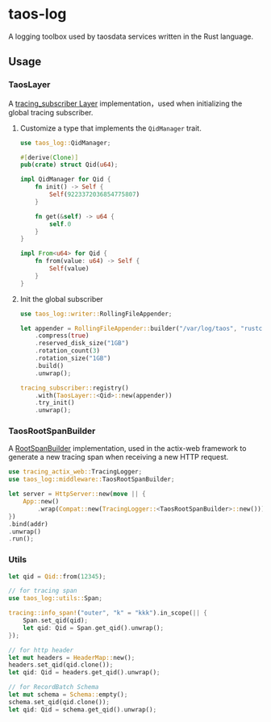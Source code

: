 # taos-log

A logging toolbox used by taosdata services written in the Rust language.

## Usage

### TaosLayer

A [tracing_subscriber Layer](https://docs.rs/tracing-subscriber/latest/tracing_subscriber/layer/trait.Layer.html) implementation，used when initializing the global tracing subscriber.

1. Customize a type that implements the `QidManager` trait.

   ```rust
   use taos_log::QidManager;

   #[derive(Clone)]
   pub(crate) struct Qid(u64);

   impl QidManager for Qid {
       fn init() -> Self {
           Self(9223372036854775807)
       }

       fn get(&self) -> u64 {
           self.0
       }
   }

   impl From<u64> for Qid {
       fn from(value: u64) -> Self {
           Self(value)
       }
   }
   ```

2. Init the global subscriber

   ```rust
   use taos_log::writer::RollingFileAppender;

   let appender = RollingFileAppender::builder("/var/log/taos", "rustc", 16)
       .compress(true)
       .reserved_disk_size("1GB")
       .rotation_count(3)
       .rotation_size("1GB")
       .build()
       .unwrap();

   tracing_subscriber::registry()
       .with(TaosLayer::<Qid>::new(appender))
       .try_init()
       .unwrap();
   ```

### TaosRootSpanBuilder

A [RootSpanBuilder](https://docs.rs/tracing-actix-web/latest/tracing_actix_web/trait.RootSpanBuilder.html) implementation, used in the actix-web framework to generate a new tracing span when receiving a new HTTP request.

```rust
use tracing_actix_web::TracingLogger;
use taos_log::middleware::TaosRootSpanBuilder;

let server = HttpServer::new(move || {
    App::new()
        .wrap(Compat::new(TracingLogger::<TaosRootSpanBuilder>::new()))
})
.bind(addr)
.unwrap()
.run();
```

### Utils

```rust
let qid = Qid::from(12345);

// for tracing span
use taos_log::utils::Span;

tracing::info_span!("outer", "k" = "kkk").in_scope(|| {
    Span.set_qid(qid);
    let qid: Qid = Span.get_qid().unwrap();
});

// for http header
let mut headers = HeaderMap::new();
headers.set_qid(qid.clone());
let qid: Qid = headers.get_qid().unwrap();

// for RecordBatch Schema
let mut schema = Schema::empty();
schema.set_qid(qid.clone());
let qid: Qid = schema.get_qid().unwrap();
```
